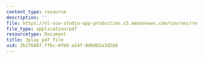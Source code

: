 ```yaml
---
content_type: resource
description: ''
file: https://ol-ocw-studio-app-production.s3.amazonaws.com/courses/res-18-005-highlights-of-calculus-spring-2010/2b27688fff6c0fb6a54f8d69b5a3d5b8_5ZpqI8zz1HM.pdf
file_type: application/pdf
resourcetype: Document
title: 3play pdf file
uid: 2b27688f-ff6c-0fb6-a54f-8d69b5a3d5b8
---
```

